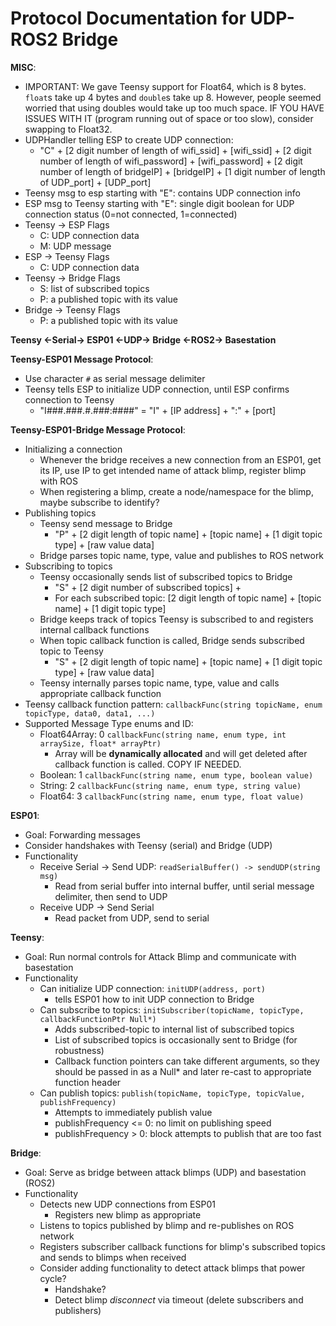 # Protocol Documentation for UDP-ROS2 Bridge

**MISC**:
- IMPORTANT: We gave Teensy support for Float64, which is 8 bytes. ```float```s take up 4 bytes and ```double```s take up 8. However, people seemed worried that using doubles would take up too much space. IF YOU HAVE ISSUES WITH IT (program running out of space or too slow), consider swapping to Float32.
- UDPHandler telling ESP to create UDP connection:
    - "C" + [2 digit number of length of wifi_ssid] + [wifi_ssid] + [2 digit number of length of wifi_password] + [wifi_password] + [2 digit number of length of bridgeIP] + [bridgeIP] + [1 digit number of length of UDP_port] + [UDP_port]
- Teensy msg to esp starting with "E": contains UDP connection info
- ESP msg to Teensy starting with "E": single digit boolean for UDP connection status (0=not connected, 1=connected)
- Teensy -> ESP Flags
    - C: UDP connection data
    - M: UDP message
- ESP -> Teensy Flags
    - C: UDP connection data
- Teensy -> Bridge Flags
    - S: list of subscribed topics
    - P: a published topic with its value
- Bridge -> Teensy Flags
    - P: a published topic with its value

**Teensy <-Serial-> ESP01 <-UDP-> Bridge <-ROS2-> Basestation**

**Teensy-ESP01 Message Protocol**:
- Use character ```#``` as serial message delimiter
- Teensy tells ESP to initialize UDP connection, until ESP confirms connection to Teensy
    - "I###.###.#.###:####" = "I" + [IP address] + ":" + [port]

**Teensy-ESP01-Bridge Message Protocol**:
- Initializing a connection
    - Whenever the bridge receives a new connection from an ESP01, get its IP, use IP to get intended name of attack blimp, register blimp with ROS
    - When registering a blimp, create a node/namespace for the blimp, maybe subscribe to identify? 
- Publishing topics
    - Teensy send message to Bridge
        - "P" + [2 digit length of topic name] + [topic name] + [1 digit topic type] + [raw value data]
    - Bridge parses topic name, type, value and publishes to ROS network
- Subscribing to topics
    - Teensy occasionally sends list of subscribed topics to Bridge
        - "S" + [2 digit number of subscribed topics] +
        - For each subscribed topic: [2 digit length of topic name] + [topic name] + [1 digit topic type]
    - Bridge keeps track of topics Teensy is subscribed to and registers internal callback functions
    - When topic callback function is called, Bridge sends subscribed topic to Teensy
        - "S" + [2 digit length of topic name] + [topic name] + [1 digit topic type] + [raw value data]
    - Teensy internally parses topic name, type, value and calls appropriate callback function
- Teensy callback function pattern: ```callbackFunc(string topicName, enum topicType, data0, data1, ...)```
- Supported Message Type enums and ID:
    - Float64Array: 0
    ```callbackFunc(string name, enum type, int arraySize, float* arrayPtr)```
        - Array will be **dynamically allocated** and will get deleted after callback function is called. COPY IF NEEDED. 
    - Boolean: 1
    ```callbackFunc(string name, enum type, boolean value)```
    - String: 2
    ```callbackFunc(string name, enum type, string value)```
    - Float64: 3
    ```callbackFunc(string name, enum type, float value)```

**ESP01**:
- Goal: Forwarding messages
- Consider handshakes with Teensy (serial) and Bridge (UDP)
- Functionality
    - Receive Serial -> Send UDP: ```readSerialBuffer() -> sendUDP(string msg)```
        - Read from serial buffer into internal buffer, until serial message delimiter, then send to UDP
    - Receive UDP -> Send Serial
        - Read packet from UDP, send to serial

**Teensy**:
- Goal: Run normal controls for Attack Blimp and communicate with basestation
- Functionality
    - Can initialize UDP connection: ```initUDP(address, port)```
        - tells ESP01 how to init UDP connection to Bridge
    - Can subscribe to topics: ```initSubscriber(topicName, topicType, callbackFunctionPtr Null*)```
        - Adds subscribed-topic to internal list of subscribed topics
        - List of subscribed topics is occasionally sent to Bridge (for robustness)
        - Callback function pointers can take different arguments, so they should be passed in as a Null* and later re-cast to appropriate function header
    - Can publish topics: ```publish(topicName, topicType, topicValue, publishFrequency)```
        - Attempts to immediately publish value
        - publishFrequency <= 0: no limit on publishing speed
        - publishFrequency > 0: block attempts to publish that are too fast

**Bridge**:
- Goal: Serve as bridge between attack blimps (UDP) and basestation (ROS2)
- Functionality
    - Detects new UDP connections from ESP01
        - Registers new blimp as appropriate
    - Listens to topics published by blimp and re-publishes on ROS network
    - Registers subscriber callback functions for blimp's subscribed topics and sends to blimps when received
    - Consider adding functionality to detect attack blimps that power cycle?
        - Handshake?
        - Detect blimp *disconnect* via timeout (delete subscribers and publishers)
